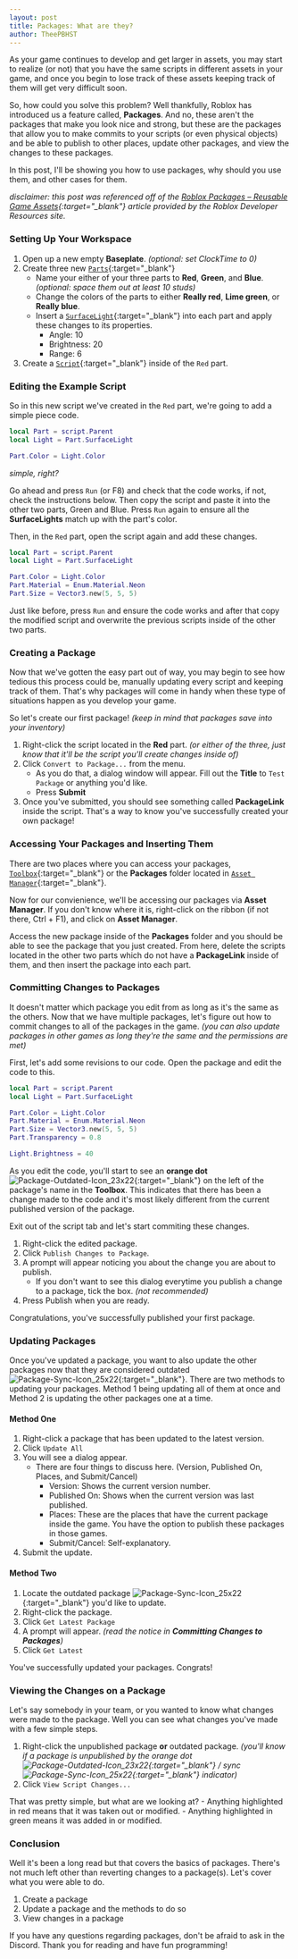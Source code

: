 ```yaml
---
layout: post
title: Packages: What are they?
author: TheePBHST
---
```


As your game continues to develop and get larger in assets, you may start to realize (or not) that you have the same scripts in different assets in your game, and once you begin to lose track of these assets keeping track of them will get very difficult soon.

So, how could you solve this problem? Well thankfully, Roblox has introduced us a feature called, **Packages**. And no, these aren't the packages that make you look nice and strong, but these are the packages that allow you to make commits to your scripts (or even physical objects) and be able to publish to other places, update other packages, and view the changes to these packages.

In this post, I'll be showing you how to use packages, why should you use them, and other cases for them.

*disclaimer: this post was referenced off of the [Roblox Packages – Reusable Game Assets](https://developer.roblox.com/en-us/articles/roblox-packages){:target="_blank"} article provided by the Roblox Developer Resources site.*

### Setting Up Your Workspace
1. Open up a new empty **Baseplate**. *(optional: set ClockTime to 0)*
2. Create three new [`Parts`](https://developer.roblox.com/en-us/api-reference/class/Part){:target="_blank"}
    - Name your either of your three parts to **Red**, **Green**, and **Blue**. *(optional: space them out at least 10 studs)*
    - Change the colors of the parts to either **Really red**,  **Lime green**, or **Really blue**.
    - Insert a [`SurfaceLight`](https://developer.roblox.com/en-us/api-reference/class/SurfaceLight){:target="_blank"} into each part and apply these changes to its properties.
        - Angle: 10
        - Brightness: 20
        - Range: 6
3. Create a [`Script`](https://developer.roblox.com/en-us/api-reference/class/Script){:target="_blank"} inside of the `Red` part.

### Editing the Example Script
So in this new script we've created in the `Red` part, we're going to add a simple piece code.

```lua
local Part = script.Parent
local Light = Part.SurfaceLight

Part.Color = Light.Color
```

*simple, right?*

Go ahead and press `Run` (or F8) and check that the code works, if not, check the instructions below. Then copy the script and paste it into the other two parts, Green and Blue. Press `Run` again to ensure all the **SurfaceLights** match up with the part's color.

Then, in the `Red` part, open the script again and add these changes.

```lua
local Part = script.Parent
local Light = Part.SurfaceLight

Part.Color = Light.Color
Part.Material = Enum.Material.Neon
Part.Size = Vector3.new(5, 5, 5)
```

Just like before, press `Run` and ensure the code works and after that copy the modified script and overwrite the previous scripts inside of the other two parts.

### Creating a Package
Now that we've gotten the easy part out of way, you may begin to see how tedious this process could be, manually updating every script and keeping track of them. That's why packages will come in handy when these type of situations happen as you develop your game.

So let's create our first package! *(keep in mind that packages save into your inventory)*
1. Right-click the script located in the **Red** part. *(or either of the three, just know that it'll be the script you'll create changes inside of)*
2. Click `Convert to Package...` from the menu.
    - As you do that, a dialog window will appear. Fill out the **Title** to `Test Package` or anything you'd like.
    - Press **Submit**
3. Once you've submitted, you should see something called **PackageLink** inside the script. That's a way to know you've successfully created your own package!

### Accessing Your Packages and Inserting Them
There are two places where you can access your packages, [`Toolbox`](https://developer.roblox.com/en-us/resources/studio/Toolbox){:target="_blank"} or the **Packages** folder located in [`Asset Manager`](https://developer.roblox.com/en-us/resources/studio/Asset-Manager){:target="_blank"}.

Now for our convienience, we'll be accessing our packages via **Asset Manager**. If you don't know where it is, right-click on the ribbon (if not there, Ctrl + F1), and click on **Asset Manager**.

Access the new package inside of the **Packages** folder and you should be able to see the package that you just created. From here, delete the scripts located in the other two parts which do not have a **PackageLink** inside of them, and then insert the package into each part.

### Committing Changes to Packages
It doesn't matter which package you edit from as long as it's the same as the others. Now that we have multiple packages, let's figure out how to commit changes to all of the packages in the game. *(you can also update packages in other games as long they're the same and the permissions are met)*

First, let's add some revisions to our code. Open the package and edit the code to this.

```lua
local Part = script.Parent
local Light = Part.SurfaceLight

Part.Color = Light.Color
Part.Material = Enum.Material.Neon
Part.Size = Vector3.new(5, 5, 5)
Part.Transparency = 0.8

Light.Brightness = 40
```

As you edit the code, you'll start to see an **orange dot** ![Package-Outdated-Icon_23x22](https://user-images.githubusercontent.com/24928894/136131342-20b28a1d-cf0b-46e5-ae57-a7c81df2e652.png){:target="_blank"}
 on the left of the package's name in the **Toolbox**. This indicates that there has been a change made to the code and it's most likely different from the current published version of the package.

Exit out of the script tab and let's start commiting these changes.
1. Right-click the edited package.
2. Click `Publish Changes to Package`.
3. A prompt will appear noticing you about the change you are about to publish.
    - If you don't want to see this dialog everytime you publish a change to a package, tick the box. *(not recommended)*
4. Press Publish when you are ready.

Congratulations, you've successfully published your first package.

### Updating Packages
Once you've updated a package, you want to also update the other packages now that they are considered outdated ![Package-Sync-Icon_25x22](https://user-images.githubusercontent.com/24928894/136132003-d13ab93b-3917-48c9-b1ac-9c04a3994886.png){:target="_blank"}.
There are two methods to updating your packages. Method 1 being updating all of them at once and Method 2 is updating the other packages one at a time.

#### Method One
1. Right-click a package that has been updated to the latest version.
2. Click `Update All`
3. You will see a dialog appear.
    - There are four things to discuss here. (Version, Published On, Places, and Submit/Cancel)
        - Version: Shows the current version number.
        - Published On: Shows when the current version was last published.
        - Places: These are the places that have the current package inside the game. You have the option to publish these packages in those games.
        - Submit/Cancel: Self-explanatory.
4. Submit the update.

#### Method Two
1. Locate the outdated package ![Package-Sync-Icon_25x22](https://user-images.githubusercontent.com/24928894/136132573-6a3eab06-902a-4883-82f9-2ad0b0887f56.png){:target="_blank"}
 you'd like to update.
2. Right-click the package.
3. Click `Get Latest Package`
4. A prompt will appear. *(read the notice in **Committing Changes to Packages**)*
5. Click `Get Latest`

You've successfully updated your packages. Congrats!

### Viewing the Changes on a Package
Let's say somebody in your team, or you wanted to know what changes were made to the package. Well you can see what changes you've made with a few simple steps.
1. Right-click the unpublished package **or** outdated package. *(you'll know if a package is unpublished by the orange dot ![Package-Outdated-Icon_23x22](https://user-images.githubusercontent.com/24928894/136131478-53f345b2-7d8f-47c7-8ec2-2518071bd66d.png){:target="_blank"}
/ sync ![Package-Sync-Icon_25x22](https://user-images.githubusercontent.com/24928894/136131465-490ad49c-88be-417f-9189-9614193de825.png){:target="_blank"}
 indicator)*
2. Click `View Script Changes...`

That was pretty simple, but what are we looking at?
    - Anything highlighted in red means that it was taken out or modified.
    - Anything highlighted in green means it was added in or modified.

### Conclusion
Well it's been a long read but that covers the basics of packages. There's not much left other than reverting changes to a package(s). Let's cover what you were able to do.

1. Create a package
2. Update a package and the methods to do so
3. View changes in a package

If you have any questions regarding packages, don't be afraid to ask in the Discord. Thank you for reading and have fun programming!
